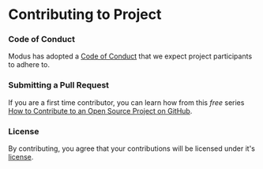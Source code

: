 # Contributing to Project

### Code of Conduct

Modus has adopted a [Code of Conduct](./CODE_OF_CONDUCT.md) that we expect project participants to adhere to.

### Submitting a Pull Request

If you are a first time contributor, you can learn how from this _free_ series [How to Contribute to an Open Source Project on GitHub](https://egghead.io/series/how-to-contribute-to-an-open-source-project-on-github).

### License

By contributing, you agree that your contributions will be licensed under it's [license](../LICENSE).
